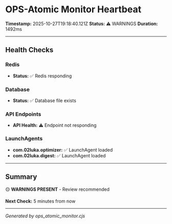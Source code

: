 # OPS-Atomic Monitor Heartbeat

**Timestamp:** 2025-10-27T19:18:40.121Z
**Status:** ⚠️  WARNINGS
**Duration:** 1492ms

---

## Health Checks

### Redis

- **Status:** ✅ Redis responding

### Database

- **Status:** ✅ Database file exists

### API Endpoints

- **API Health:** ⚠️ Endpoint not responding

### LaunchAgents

- **com.02luka.optimizer:** ✅ LaunchAgent loaded
- **com.02luka.digest:** ✅ LaunchAgent loaded

---

## Summary

🟡 **WARNINGS PRESENT** - Review recommended

**Next Check:** 5 minutes from now

---

*Generated by ops_atomic_monitor.cjs*
